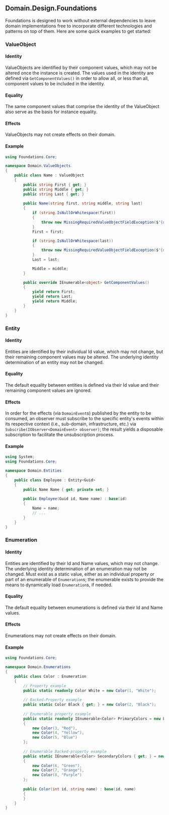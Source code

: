 ## Domain.Design.Foundations

Foundations is designed to work without external dependencies to leave domain 
implementations free to incorporate different technologies and patterns on top 
of them. Here are some quick examples to get started:

### ValueObject
#### Identity
ValueObjects are identified by their component values, which may not be altered 
once the instance is created. The values used in the identity are defined via 
`GetComponentValues()` in order to allow all, or less than all, component values 
to be included in the identity.

#### Equality
The same component values that comprise the identity of the ValueObject also 
serve as the basis for instance equality.

#### Effects
ValueObjects may not create effects on their domain.

#### Example
```csharp
using Foundations.Core;

namespace Domain.ValueObjects
{
    public class Name : ValueObject
    {
        public string First { get; }
        public string Middle { get; }
        public string Last { get; }
        
        public Name(string first, string middle, string last)
        {
            if (string.IsNullOrWhitespace(first))
            {
                throw new MissingRequiredValueObjectFieldException($"{nameof(first)} must be provided for {nameof(Name)}");
            }
            First = first;

            if (string.IsNullOrWhitespace(last))
            {
                throw new MissingRequiredValueObjectFieldException($"{nameof(last)} must be provided for {nameof(Name)}");
            }
            Last = last;

            Middle = middle;
        }

        public override IEnumerable<object> GetComponentValues()
        {
            yield return First;
            yield return Last;
            yield return Middle;
        }
    }
}
```

### Entity
#### Identity
Entities are identified by their individual Id value, which may not change, but their 
remaining component values may be altered. The underlying identity determination of an 
entity may not be changed.

#### Equality
The default equality between entities is defined via their Id value and their remaining 
component values are ignored.

#### Effects
In order for the effects (via `DomainEvent`s) published by the entity to be consumed, 
an observer must subscribe to the specific entity's events within its respective context 
(i.e., sub-domain, infrastructure, etc.) via `Subscribe(IObserver<DomainEvent> observer)`;
the result yields a disposable subscription to facilitate the unsubscription process.

#### Example
```csharp
using System;
using Foundations.Core;

namespace Domain.Entities
{
    public class Employee : Entity<Guid>
    {
        public Name Name { get; private set; }
        
        public Employee(Guid id, Name name) : base(id)
        {
            Name = name;
            // ...
        }
    }
}
```

### Enumeration
#### Identity
Entities are identified by their Id and Name values, which may not change.
The underlying identity determination of an enumeration may not be changed.
Must exist as a static value, either as an individual property or part of 
an enumerable of `Enumeration`s; the enumerable exists to provide the means 
to dynamically load `Enumeration`s, if needed.

#### Equality
The default equality between enumerations is defined via their Id and Name values.

#### Effects
Enumerations may not create effects on their domain.

#### Example
```csharp
using Foundations.Core;

namespace Domain.Enumerations
{
    public class Color : Enumeration
    {
        // Property example
        public static readonly Color White = new Color(1, "White");
        
        // Backed-Property example
        public static Color Black { get; } = new Color(2, "Black");
        
        // Enumerable property example
        public static readonly IEnumerable<Color> PrimaryColors = new List<Color>
        {
            new Color(3, "Red"),
            new Color(4, "Yellow"),
            new Color(5, "Blue")
        };
            
        // Enumerable Backed-property example 
        public static IEnumerable<Color> SecondaryColors { get; } = new List<Color>
        {
            new Color(6, "Green"),
            new Color(7, "Orange"),
            new Color(8, "Purple")
        };
        
        public Color(int id, string name) : base(id, name)
        {
        }
    }
}
```